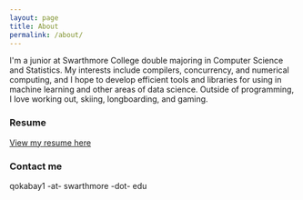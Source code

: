```yaml
---
layout: page
title: About
permalink: /about/
---
```


I'm a junior at Swarthmore College double majoring in Computer Science and Statistics. My interests include compilers, concurrency, and numerical computing, and I hope to develop efficient tools and libraries for using in machine learning and other areas of data science. Outside of programming, I love working out, skiing, longboarding, and gaming.

### Resume
[View my resume here](https://drive.google.com/file/d/1a4G449xiEq-cJ3FZV2lDD-hpsGsPXz6_/view)


### Contact me

qokabay1 -at- swarthmore -dot- edu